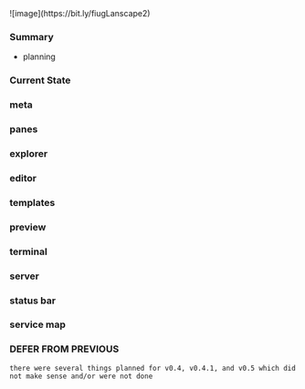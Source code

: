 <h1 style="display:none"></h1>
![image](https://bit.ly/fiugLanscape2)

### Summary

  - planning

### Current State

### meta
### panes
### explorer
### editor
### templates
### preview
### terminal
### server
### status bar
### service map

### DEFER FROM PREVIOUS
```
there were several things planned for v0.4, v0.4.1, and v0.5 which did not make sense and/or were not done
```
